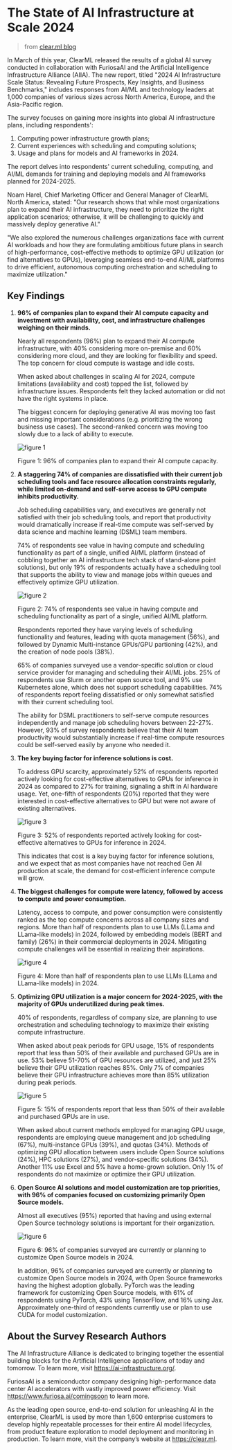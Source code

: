 # The State of AI Infrastructure at Scale 2024

> from [clear.ml blog](https://clear.ml/blog/the-state-of-ai-infrastructure-at-scale-2024)

In March of this year, ClearML released the results of a global AI survey conducted in collaboration with FuriosaAI and the Artificial Intelligence Infrastructure Alliance (AIIA). The new report, titled "2024 AI Infrastructure Scale Status: Revealing Future Prospects, Key Insights, and Business Benchmarks," includes responses from AI/ML and technology leaders at 1,000 companies of various sizes across North America, Europe, and the Asia-Pacific region.

The survey focuses on gaining more insights into global AI infrastructure plans, including respondents':

1. Computing power infrastructure growth plans;
2. Current experiences with scheduling and computing solutions;
3. Usage and plans for models and AI frameworks in 2024.

The report delves into respondents' current scheduling, computing, and AI/ML demands for training and deploying models and AI frameworks planned for 2024-2025.

Noam Harel, Chief Marketing Officer and General Manager of ClearML North America, stated: "Our research shows that while most organizations plan to expand their AI infrastructure, they need to prioritize the right application scenarios; otherwise, it will be challenging to quickly and massively deploy generative AI."

"We also explored the numerous challenges organizations face with current AI workloads and how they are formulating ambitious future plans in search of high-performance, cost-effective methods to optimize GPU utilization (or find alternatives to GPUs), leveraging seamless end-to-end AI/ML platforms to drive efficient, autonomous computing orchestration and scheduling to maximize utilization."

## Key Findings

1. **96% of companies plan to expand their AI compute capacity and investment with availability, cost, and infrastructure challenges weighing on their minds.**

    Nearly all respondents (96%) plan to expand their AI compute infrastructure, with 40% considering more on-premise and 60% considering more cloud, and they are looking for flexibility and speed. The top concern for cloud compute is wastage and idle costs. 

    When asked about challenges in scaling AI for 2024, compute limitations (availability and cost) topped the list, followed by infrastructure issues. Respondents felt they lacked automation or did not have the right systems in place.

    The biggest concern for deploying generative AI was moving too fast and missing important considerations (e.g. prioritizing the wrong business use cases). The second-ranked concern was moving too slowly due to a lack of ability to execute.

    ![figure 1](./images/survey01.png)

    Figure 1: 96% of companies plan to expand their AI compute capacity.

2. **A staggering 74% of companies are dissatisfied with their current job scheduling tools and face resource allocation constraints regularly, while limited on-demand and self-serve access to GPU compute inhibits productivity.**

    Job scheduling capabilities vary, and executives are generally not satisfied with their job scheduling tools, and report that productivity would dramatically increase if real-time compute was self-served by data science and machine learning (DSML) team members. 

    74% of respondents see value in having compute and scheduling functionality as part of a single, unified AI/ML platform (instead of cobbling together an AI infrastructure tech stack of stand-alone point solutions), but only 19% of respondents actually have a scheduling tool that supports the ability to view and manage jobs within queues and effectively optimize GPU utilization.

    ![figure 2](./images/survey02.webp)

    Figure 2: 74% of respondents see value in having compute and scheduling functionality as part of a single, unified AI/ML platform.

    Respondents reported they have varying levels of scheduling functionality and features, leading with quota management (56%), and followed by Dynamic Multi-instance GPUs/GPU partioning (42%), and the creation of node pools (38%). 

    65% of companies surveyed use a vendor-specific solution or cloud service provider for managing and scheduling their AI/ML jobs. 25% of respondents use Slurm or another open source tool, and 9% use Kubernetes alone, which does not support scheduling capabilities. 74% of respondents report feeling dissatisfied or only somewhat satisfied with their current scheduling tool.

    The ability for DSML practitioners to self-serve compute resources independently and manage job scheduling hovers between 22-27%. However, 93% of survey respondents believe that their AI team productivity would substantially increase if real-time compute resources could be self-served easily by anyone who needed it.

3. **The key buying factor for inference solutions is cost.**

    To address GPU scarcity, approximately 52% of respondents reported actively looking for cost-effective alternatives to GPUs for inference in 2024 as compared to 27% for training, signaling a shift in AI hardware usage. Yet, one-fifth of respondents (20%) reported that they were interested in cost-effective alternatives to GPU but were not aware of existing alternatives.

    ![figure 3](./images/survey03.webp)

    Figure 3: 52% of respondents reported actively looking for cost-effective alternatives to GPUs for inference in 2024.

    This indicates that cost is a key buying factor for inference solutions, and we expect that as most companies have not reached Gen AI production at scale, the demand for cost-efficient inference compute will grow.

4. **The biggest challenges for compute were latency, followed by access to compute and power consumption.**

    Latency, access to compute, and power consumption were consistently ranked as the top compute concerns across all company sizes and regions. More than half of respondents plan to use LLMs (LLama and LLama-like models) in 2024, followed by embedding models (BERT and family) (26%) in their commercial deployments in 2024. Mitigating compute challenges will be essential in realizing their aspirations.

    ![figure 4](./images/survey04.webp)

    Figure 4: More than half of respondents plan to use LLMs (LLama and LLama-like models) in 2024.

5. **Optimizing GPU utilization is a major concern for 2024-2025, with the majority of GPUs underutilized during peak times.**

    40% of respondents, regardless of company size, are planning to use orchestration and scheduling technology to maximize their existing compute infrastructure.  

    When asked about peak periods for GPU usage, 15% of respondents report that less than 50% of their available and purchased GPUs are in use. 53% believe 51-70% of GPU resources are utilized, and just 25% believe their GPU utilization reaches 85%. Only 7% of companies believe their GPU infrastructure achieves more than 85% utilization during peak periods.

    ![figure 5](./images/survey05.webp)

    Figure 5: 15% of respondents report that less than 50% of their available and purchased GPUs are in use.

    When asked about current methods employed for managing GPU usage, respondents are employing queue management and job scheduling (67%), multi-instance GPUs (39%), and quotas (34%). Methods of optimizing GPU allocation between users include Open Source solutions (24%), HPC solutions (27%), and vendor-specific solutions (34%). Another 11% use Excel and 5% have a home-grown solution. Only 1% of respondents do not maximize or optimize their GPU utilization.

6. **Open Source AI solutions and model customization are top priorities, with 96% of companies focused on customizing primarily Open Source models.**

    Almost all executives (95%) reported that having and using external Open Source technology solutions is important for their organization.

    ![figure 6](./images/survey06.webp)

    Figure 6: 96% of companies surveyed are currently or planning to customize Open Source models in 2024.

    In addition, 96% of companies surveyed are currently or planning to customize Open Source models in 2024, with Open Source frameworks having the highest adoption globally. PyTorch was the leading framework for customizing Open Source models, with 61% of respondents using PyTorch, 43% using TensorFlow, and 16% using Jax. Approximately one-third of respondents currently use or plan to use CUDA for model customization. 

## About the Survey Research Authors

The AI Infrastructure Alliance is dedicated to bringing together the essential building blocks for the Artificial Intelligence applications of today and tomorrow. To learn more, visit https://ai-infrastructure.org/.

FuriosaAI is a semiconductor company designing high-performance data center AI accelerators with vastly improved power efficiency. Visit https://www.furiosa.ai/comingsoon to learn more.

As the leading open source, end-to-end solution for unleashing AI in the enterprise, ClearML is used by more than 1,600 enterprise customers to develop highly repeatable processes for their entire AI model lifecycles, from product feature exploration to model deployment and monitoring in production. To learn more, visit the company’s website at https://clear.ml.
